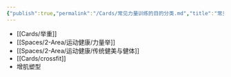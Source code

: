 ```yaml
---
{"publish":true,"permalink":"/Cards/常见力量训练的目的分类.md","title":"常见力量训练的目的分类","created":"2022-11-20","modified":"2023-03-14","published":"2025-07-12T18:45:29.496+08:00","cssclasses":""}
---
```


- [[Cards/举重]]
- [[Spaces/2-Area/运动健康/力量举]]
- [[Spaces/2-Area/运动健康/传统健美与健体]]
- [[Cards/crossfit]]
- 增肌塑型

